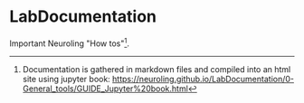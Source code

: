 # LabDocumentation
Important Neuroling "How tos"[^1].


[^1]: Documentation is gathered in markdown files and compiled into an html site using jupyter book: 
https://neuroling.github.io/LabDocumentation/0-General_tools/GUIDE_Jupyter%20book.html
